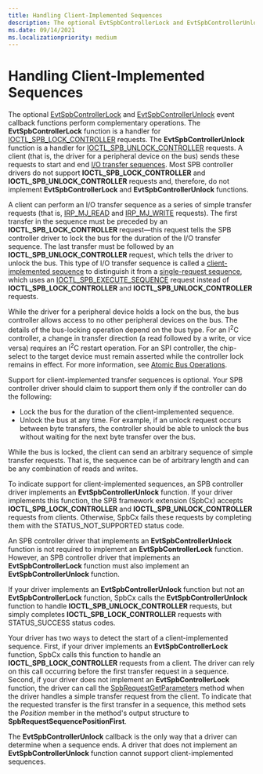 ```yaml
---
title: Handling Client-Implemented Sequences
description: The optional EvtSpbControllerLock and EvtSpbControllerUnlock event callback functions perform complementary operations.
ms.date: 09/14/2021
ms.localizationpriority: medium
---
```


# Handling Client-Implemented Sequences

The optional [EvtSpbControllerLock](/windows-hardware/drivers/ddi/spbcx/nc-spbcx-evt_spb_controller_lock) and [EvtSpbControllerUnlock](/windows-hardware/drivers/ddi/spbcx/nc-spbcx-evt_spb_controller_unlock) event callback functions perform complementary operations. The **EvtSpbControllerLock** function is a handler for [IOCTL_SPB_LOCK_CONTROLLER](./spb-ioctls.md#ioctl_spb_lock_controller-control-code) requests. The **EvtSpbControllerUnlock** function is a handler for [IOCTL_SPB_UNLOCK_CONTROLLER](./spb-ioctls.md#ioctl_spb_unlock_controller-control-code) requests. A client (that is, the driver for a peripheral device on the bus) sends these requests to start and end [I/O transfer sequences](./i-o-transfer-sequences.md). Most SPB controller drivers do not support **IOCTL_SPB_LOCK_CONTROLLER** and **IOCTL_SPB_UNLOCK_CONTROLLER** requests and, therefore, do not implement **EvtSpbControllerLock** and **EvtSpbControllerUnlock** functions.

A client can perform an I/O transfer sequence as a series of simple transfer requests (that is, [IRP_MJ_READ](../kernel/irp-mj-read.md) and [IRP_MJ_WRITE](../kernel/irp-mj-write.md) requests). The first transfer in the sequence must be preceded by an **IOCTL_SPB_LOCK_CONTROLLER** request—this request tells the SPB controller driver to lock the bus for the duration of the I/O transfer sequence. The last transfer must be followed by an **IOCTL_SPB_UNLOCK_CONTROLLER** request, which tells the driver to unlock the bus. This type of I/O transfer sequence is called a [client-implemented sequence](./i-o-transfer-sequences.md#client-implemented-sequences) to distinguish it from a [single-request sequence](./i-o-transfer-sequences.md#single-request-sequences), which uses an [IOCTL_SPB_EXECUTE_SEQUENCE](./spb-ioctls.md#ioctl_spb_execute_sequence) request instead of **IOCTL_SPB_LOCK_CONTROLLER** and **IOCTL_SPB_UNLOCK_CONTROLLER** requests.

While the driver for a peripheral device holds a lock on the bus, the bus controller allows access to no other peripheral devices on the bus. The details of the bus-locking operation depend on the bus type. For an I<sup>2</sup>C controller, a change in transfer direction (a read followed by a write, or vice versa) requires an I<sup>2</sup>C restart operation. For an SPI controller, the chip-select to the target device must remain asserted while the controller lock remains in effect. For more information, see [Atomic Bus Operations](./atomic-bus-operations.md).

Support for client-implemented transfer sequences is optional. Your SPB controller driver should claim to support them only if the controller can do the following:

* Lock the bus for the duration of the client-implemented sequence.
* Unlock the bus at any time. For example, if an unlock request occurs between byte transfers, the controller should be able to unlock the bus without waiting for the next byte transfer over the bus.

While the bus is locked, the client can send an arbitrary sequence of simple transfer requests. That is, the sequence can be of arbitrary length and can be any combination of reads and writes.

To indicate support for client-implemented sequences, an SPB controller driver implements an **EvtSpbControllerUnlock** function. If your driver implements this function, the SPB framework extension (SpbCx) accepts **IOCTL_SPB_LOCK_CONTROLLER** and **IOCTL_SPB_UNLOCK_CONTROLLER** requests from clients. Otherwise, SpbCx fails these requests by completing them with the STATUS_NOT_SUPPORTED status code.

An SPB controller driver that implements an **EvtSpbControllerUnlock** function is not required to implement an **EvtSpbControllerLock** function. However, an SPB controller driver that implements an **EvtSpbControllerLock** function must also implement an **EvtSpbControllerUnlock** function.

If your driver implements an **EvtSpbControllerUnlock** function but not an **EvtSpbControllerLock** function, SpbCx calls the **EvtSpbControllerUnlock** function to handle **IOCTL_SPB_UNLOCK_CONTROLLER** requests, but simply completes **IOCTL_SPB_LOCK_CONTROLLER** requests with STATUS_SUCCESS status codes.

Your driver has two ways to detect the start of a client-implemented sequence. First, if your driver implements an **EvtSpbControllerLock** function, SpbCx calls this function to handle an **IOCTL_SPB_LOCK_CONTROLLER** requests from a client. The driver can rely on this call occurring before the first transfer request in a sequence. Second, if your driver does not implement an **EvtSpbControllerLock** function, the driver can call the [SpbRequestGetParameters](/windows-hardware/drivers/ddi/spbcx/nf-spbcx-spbrequestgetparameters) method when the driver handles a simple transfer request from the client. To indicate that the requested transfer is the first transfer in a sequence, this method sets the *Position* member in the method's output structure to **SpbRequestSequencePositionFirst**.

The **EvtSpbControllerUnlock** callback is the only way that a driver can determine when a sequence ends. A driver that does not implement an **EvtSpbControllerUnlock** function cannot support client-implemented sequences.
